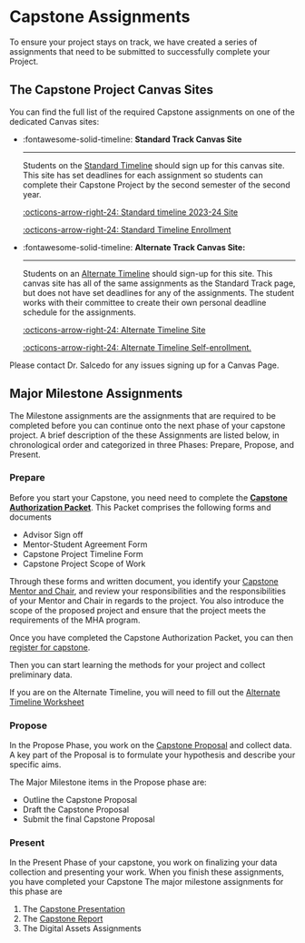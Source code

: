 # Capstone Assignments

To ensure your project stays on track, we have created a series of assignments that need to be submitted to successfully complete your Project.

## The Capstone Project Canvas Sites

You can find the full list of the required Capstone assignments on one of the dedicated Canvas sites:

<div class="grid cards" markdown>

-   :fontawesome-solid-timeline: **Standard Track Canvas Site**
  
    ---
    
    Students on the [Standard Timeline](timeline.md) should sign up for this canvas site. This site has set deadlines for each assignment so students can complete their Capstone Project by the second semester of the second year.

    [:octicons-arrow-right-24: Standard timeline 2023-24 Site](https://ucdenver.instructure.com/courses/547733)

    [:octicons-arrow-right-24: Standard Timeline Enrollment](mailto:Ernesto.Salcedo@cuanschutz.edu)

-   :fontawesome-solid-timeline: **Alternate Track Canvas Site:**
  
    ---

    Students on an [Alternate Timeline](timeline.md) should sign-up for this site. This canvas site has all of the same assignments as the Standard Track page, but does not have set deadlines for any of the assignments. The student works with their committee to create their own personal deadline schedule for the assignments.

    [:octicons-arrow-right-24: Alternate Timeline Site](https://ucdenver.instructure.com/courses/564643)

    [:octicons-arrow-right-24: Alternate Timeline Self-enrollment.](https://ucdenver.instructure.com/enroll/HYNNPW)

</div>

Please contact Dr. Salcedo for any issues signing up for a Canvas Page.

## Major Milestone Assignments

The Milestone assignments are the assignments that are required to be completed before you can continue onto the next phase of your capstone project. A brief description of the these Assignments are listed below, in chronological order and categorized in three Phases: Prepare, Propose, and Present.

### Prepare

Before you start your Capstone, you need need to complete  the **[Capstone Authorization Packet](assets/Capstone-Authorization-Packet.pdf)**. This Packet comprises the following forms and documents

- Advisor Sign off
- Mentor-Student Agreement Form
- Capstone Project Timeline Form
- Capstone Project Scope of Work

Through these forms and written document, you identify your [Capstone Mentor and Chair](finding-a-mentor.md), and review your responsibilities and the responsibilities of your Mentor and Chair in regards to the project. You also introduce the scope of the proposed project and ensure that the project meets the requirements of the MHA program.

Once you have completed the Capstone Authorization Packet, you can then [register for capstone](https://medschool.cuanschutz.edu/ms-modern-human-anatomy/student-resources#ac-course-specific-forms-1).

Then you can start learning the methods for your project and collect preliminary data.

If you are on the Alternate Timeline, you will need to fill out the [Alternate Timeline Worksheet](https://olucdenver-my.sharepoint.com/:x:/g/personal/ernesto_salcedo_cuanschutz_edu/EcjeH-t-OPpGlheqB8TXYx8BPjo1sKj-fFQ_m_0KG-hnmw?e=F7aaH7)

### Propose

In the Propose Phase, you work on the [Capstone Proposal](capstone-proposal-guidelines.md) and collect data. A key part of the Proposal is to formulate your hypothesis and describe your specific aims.

The Major Milestone items in the Propose phase are:

- Outline the Capstone Proposal
- Draft the Capstone Proposal
- Submit the final Capstone Proposal

### Present

In the Present Phase of your capstone, you work on finalizing your data collection and presenting your work. When you finish these assignments, you have completed your Capstone The major milestone assignments for this phase are

1. The [Capstone Presentation](present-overview.md)
2. The [Capstone Report](written-report-guidelines.md)
3. The Digital Assets Assignments
